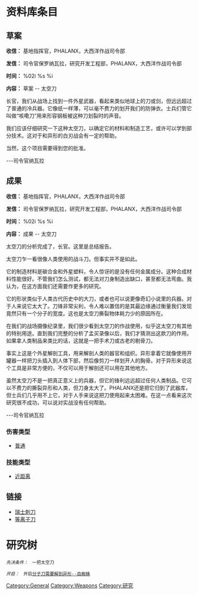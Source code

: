 # 资料库条目

## 草案

**收信：** 基地指挥官，PHALANX，大西洋作战司令部

**发信：** 司令官保罗纳瓦拉，研究开发工程部，PHALANX，大西洋作战司令部

**时间：** %02i %s %i

**内容：** 草案 -- 太空刀

长官，我们从战场上找到一件外星武器，看起来类似地球上的刀或剑，但远远超过了普通的冷兵器。它像纸一样薄，可以毫不费力的划开我们的防弹衣。士兵们管它叫做“咳嘞刀”用来形容钢板被这种刀划裂时的声音。

我们应该仔细研究一下这种太空刀，以确定它的材料和制造工艺，或许可以学到部分技术。这对于和异形的白刃战会有一定的帮助。

当然，这个项目需要得到您的批准。

---司令官纳瓦拉

## 成果

**收信：** 基地指挥官，PHALANX，大西洋作战司令部

**发信：** 司令官保罗纳瓦拉，研究开发工程部，PHALANX，大西洋作战司令部

**时间：** %02i %s %i

**内容：** 成果 -- 太空刀

太空刀的分析完成了，长官。这里是总结报告。

太空刀乍一看很像人类使用的战斗刀。但事实并不是如此。

它的制造材料是碳合金和外星塑料，令人惊讶的是没有任何金属成分。这种合成材料性能很好。不管我们怎么测试，都无法对刀身制造出缺口，甚至都无法弯曲。我认为，在这方面我们还需要作更多的研究。

它的形状类似于人类古代历史中的大刀，或者也可以说更像奇幻小说里的兵器。对于人来说它太大了。刀锋非常尖利，令人难以置信的是其最边缘通过衡量我们发现竟然只有一个分子的宽度。这也是太空刀撕裂物体耗力少的原因所在。

在我们的战场摄像纪录里，我们很少看到太空刀的作战使用，似乎这太空刀有其他的特别用途。直到我们完整的分析了孟买录像以后，我们才猜测出这款刀的作用。如果拿人类制品来类比的话，这就是一把手术刀或古老的剔骨刀。

事实上这是个外星解剖工具，用来解剖人类的器官和组织。异形拿着它就像使用开罐器一样把刀头插入到人体下部，然后像剪刀一样划开人的胸骨。对于异形来说这个工具是非常方便的，不仅可以用于解剖还可以用在其他地方。

虽然太空刀不是一把真正意义上的兵器，但它的锋利远远超过任何人类制品。它可以不费力的撕裂异形和人类，但刀身太大了。PHALANX还是把它归到了武器库，但士兵们几乎用不上它，对于人手来说这把刀使用起来太困难。在这一点看来这次研究很不成功，可以说对实战没有任何帮助。

---司令官纳瓦拉

### 伤害类型

- [普通](伤害#普通 "wikilink")

### 技能类型

- [近距离](技能#近距离 "wikilink")

## 链接

- [瑞士刺刀](装备/瑞士刺刀 "wikilink")
- [等离子刀](装备/等离子刀 "wikilink")

# 研究树

*`先决条件：`*
` 一把太空刀`

*`开启：`*
` 开启`[`分子刀需要`](装备/分子刀 "wikilink")[`解剖异形--血蜘蛛`](异形/血蜘蛛 "wikilink")

[Category:General](Category:General "wikilink")
[Category:Weapons](Category:Weapons "wikilink")
[Category:研究](Category:研究 "wikilink")
